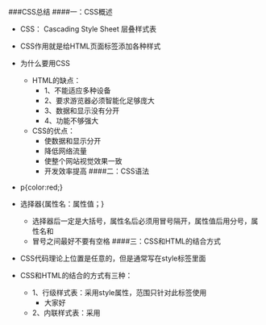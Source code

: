 ###CSS总结
####一：CSS概述
* CSS： Cascading Style Sheet 层叠样式表
* CSS作用就是给HTML页面标签添加各种样式
* 为什么要用CSS
	* HTML的缺点：
		* 1、不能适应多种设备
		* 2、要求游览器必须智能化足够庞大
		* 3、数据和显示没有分开
		* 4、功能不够强大
	* CSS的优点：
		* 使数据和显示分开
		* 降低网络流量
		* 使整个网站视觉效果一致
		* 开发效率提高
####二：CSS语法
* p{color:red;}

* 选择器{属性名：属性值；}
	* 选择器后一定是大括号，属性名后必须用冒号隔开，属性值后用分号，属性名和
	* 冒号之间最好不要有空格
####三：CSS和HTML的结合方式
* CSS代码理论上位置是任意的，但是通常写在style标签里面
* CSS和HTML的结合的方式有三种：
	* 1、行级样式表：采用style属性，范围只针对此标签使用
		* <div style = "border=1px;solid red;">大家好</div>
	* 2、内联样式表：采用<style>标签完成，范围针对此页面
	* 3、外部样式表：采用简历样式表文件，针对多个页面
		* 引入样式表文件的方式
			* 1：采用<link>标签
					```eg:<ling rel = "stylesheet" type = "text/css" href = "a.css"></link>```
			* 2、采用import，必须写在<style>标签中，并且必须是第一句
			```@import url(a.css)```
			
		* 两种引入方式的却别
			* 外部样式表中不能写<link>标签，但是可以写import语句
####四、